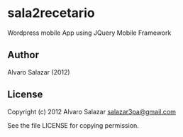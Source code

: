 sala2recetario
==============

Wordpress mobile App using JQuery Mobile Framework

Author
------
Alvaro Salazar (2012)


License
-------

Copyright (c) 2012 Alvaro Salazar salazar3pa@gmail.com

See the file LICENSE for copying permission.
